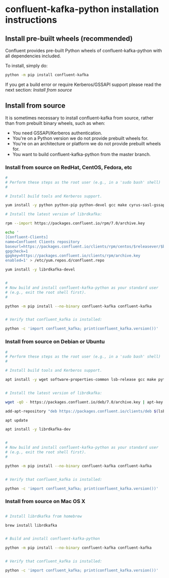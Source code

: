 # confluent-kafka-python installation instructions

## Install pre-built wheels (recommended)

Confluent provides pre-built Python wheels of confluent-kafka-python with
all dependencies included.

To install, simply do:

```bash
python -m pip install confluent-kafka
```

If you get a build error or require Kerberos/GSSAPI support please read the next section: *Install from source*


## Install from source

It is sometimes necessary to install confluent-kafka from source, rather
than from prebuilt binary wheels, such as when:
 - You need GSSAPI/Kerberos authentication.
 - You're on a Python version we do not provide prebuilt wheels for.
 - You're on an architecture or platform we do not provide prebuilt wheels for.
 - You want to build confluent-kafka-python from the master branch.


### Install from source on RedHat, CentOS, Fedora, etc

```bash
#
# Perform these steps as the root user (e.g., in a 'sudo bash' shell)
#

# Install build tools and Kerberos support.

yum install -y python python-pip python-devel gcc make cyrus-sasl-gssapi krb5-workstation

# Install the latest version of librdkafka:

rpm --import https://packages.confluent.io/rpm/7.0/archive.key

echo '
[Confluent-Clients]
name=Confluent Clients repository
baseurl=https://packages.confluent.io/clients/rpm/centos/$releasever/$basearch
gpgcheck=1
gpgkey=https://packages.confluent.io/clients/rpm/archive.key
enabled=1' > /etc/yum.repos.d/confluent.repo

yum install -y librdkafka-devel


#
# Now build and install confluent-kafka-python as your standard user
# (e.g., exit the root shell first).
#

python -m pip install --no-binary confluent-kafka confluent-kafka


# Verify that confluent_kafka is installed:

python -c 'import confluent_kafka; print(confluent_kafka.version())'
```

### Install from source on Debian or Ubuntu

```bash
#
# Perform these steps as the root user (e.g., in a 'sudo bash' shell)
#

# Install build tools and Kerberos support.

apt install -y wget software-properties-common lsb-release gcc make python python-pip python-dev libsasl2-modules-gssapi-mit krb5-user


# Install the latest version of librdkafka:

wget -qO - https://packages.confluent.io/deb/7.0/archive.key | apt-key add -

add-apt-repository "deb https://packages.confluent.io/clients/deb $(lsb_release -cs) main"

apt update

apt install -y librdkafka-dev


#
# Now build and install confluent-kafka-python as your standard user
# (e.g., exit the root shell first).
#

python -m pip install --no-binary confluent-kafka confluent-kafka


# Verify that confluent_kafka is installed:

python -c 'import confluent_kafka; print(confluent_kafka.version())'
```


### Install from source on Mac OS X

```bash

# Install librdkafka from homebrew

brew install librdkafka


# Build and install confluent-kafka-python

python -m pip install --no-binary confluent-kafka confluent-kafka


# Verify that confluent_kafka is installed:

python -c 'import confluent_kafka; print(confluent_kafka.version())'

```
